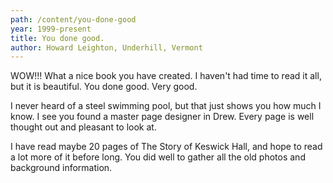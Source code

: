```yaml
---
path: /content/you-done-good
year: 1999-present
title: You done good.
author: Howard Leighton, Underhill, Vermont
---
```


WOW!!! What a nice book you have created. I haven't had time to read it all, but it is beautiful. You done good. Very good.

I never heard of a steel swimming pool, but that just shows you how much I know. I see you found a master page designer in Drew. Every page is well thought out and pleasant to look at.
 
I have read maybe 20 pages of The Story of Keswick Hall, and hope to read a lot more of it before long. You did well to gather all the old photos and background information.